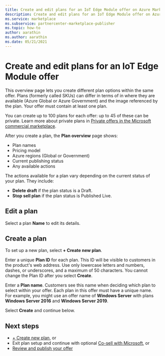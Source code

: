 ```yaml
---
title: Create and edit plans for an IoT Edge Module offer on Azure Marketplace
description: Create and edit plans for an IoT Edge Module offer on Azure Marketplace.
ms.service: marketplace 
ms.subservice: partnercenter-marketplace-publisher
ms.topic: how-to
author: aarathin
ms.author: aarathin
ms.date: 05/21/2021
---
```


# Create and edit plans for an IoT Edge Module offer

This overview page lets you create different plan options within the same offer. Plans (formerly called SKUs) can differ in terms of in where they are available (Azure Global or Azure Government) and the image referenced by the plan. Your offer must contain at least one plan.

You can create up to 100 plans for each offer: up to 45 of these can be private. Learn more about private plans in [Private offers in the Microsoft commercial marketplace](private-offers.md).

After you create a plan, the **Plan overview** page shows:

- Plan names
- Pricing model
- Azure regions (Global or Government)
- Current publishing status
- Any available actions

The actions available for a plan vary depending on the current status of your plan. They include:

- **Delete draft** if the plan status is a Draft.
- **Stop sell plan** if the plan status is Published Live.

## Edit a plan

Select a plan **Name** to edit its details.

## Create a plan

To set up a new plan, select **+ Create new plan**.

Enter a unique **Plan ID** for each plan. This ID will be visible to customers in the product's web address. Use only lowercase letters and numbers, dashes, or underscores, and a maximum of 50 characters. You cannot change the Plan ID after you select **Create**.

Enter a **Plan name**. Customers see this name when deciding which plan to select within your offer. Each plan in this offer must have a unique name. For example, you might use an offer name of **Windows Server** with plans **Windows Server 2016** and **Windows Server 2019**.

Select **Create** and continue below.

## Next steps

- [+ Create new plan](iot-edge-plan-setup.md), or
- Exit plan setup and continue with optional [Co-sell with Microsoft](./co-sell-overview.md), or
- [Review and publish your offer](review-publish-offer.md)